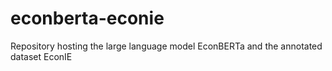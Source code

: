 # econberta-econie
Repository hosting the large language model EconBERTa and the annotated dataset EconIE
